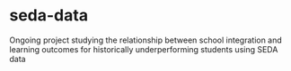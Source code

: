 # seda-data
Ongoing project studying the relationship between school integration and learning outcomes for historically underperforming students using SEDA data
